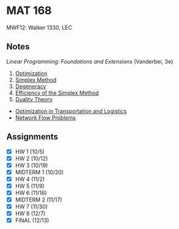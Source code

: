 # MAT 168
MWF12: Walker 1330, LEC
## Notes
*Linear Programming: Foundations and Extensions* (Vanderbei, 3e)
1. [Optimization](../notes/optimization.md)
2. [Simplex Method](../notes/simplex-method.md)
3. [Degeneracy](../notes/degeneracy.md)
4. [Efficiency of the Simplex Method](../notes/degeneracy.md)
5. [Duality Theory](../notes/duality-theory.md)
- [Optimization in Transportation and Logistics](../notes/optimization-transportation-logistics.md)
- [Network Flow Problems](../notes/network-flow-problems.md)
## Assignments
- [x] HW 1 (10/5)
- [x] HW 2 (10/12)
- [x] HW 3 (10/19)
- [x] MIDTERM 1 (10/20)
- [x] HW 4 (11/2)
- [x] HW 5 (11/9)
- [x] HW 6 (11/16)
- [x] MIDTERM 2 (11/17)
- [x] HW 7 (11/30)
- [x] HW 8 (12/7)
- [x] FINAL (12/13)